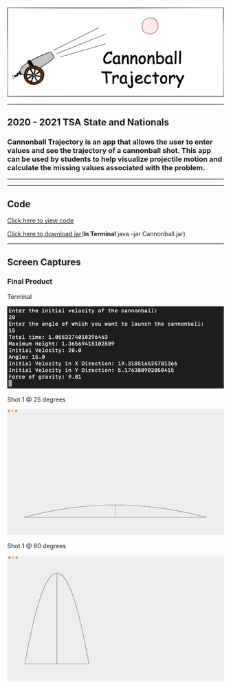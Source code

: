 ![Logo](CONTENTS/Cannonball.png)
___

## 2020 - 2021 TSA State and Nationals
### Cannonball Trajectory is an app that allows the user to enter values and see the trajectory of a cannonball shot. This app can be used by students to help visualize projectile motion and calculate the missing values associated with the problem.  

___
___

## Code

[Click here to view code](src)

[Click here to download jar](https://github.com/ethanbowles03/2020-2021Prg2Port/blob/main/Cannon/src/Cannonball.jar?raw=true)(**In Terminal** java -jar Cannonball.jar)

___

## Screen Captures

### Final Product
 
Terminal

![img](CONTENTS/TermShot.png)

Shot 1 @ 25 degrees

![img](CONTENTS/Shot1.png)

Shot 1 @ 80 degrees

![img](CONTENTS/Shot2.png)



